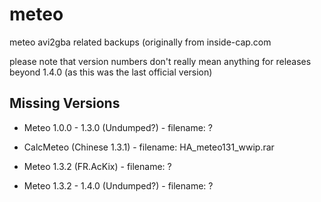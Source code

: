 # meteo
meteo avi2gba related backups (originally from inside-cap.com

please note that version numbers don't really mean anything for releases beyond 1.4.0 (as this was the last official version)

## Missing Versions

- Meteo 1.0.0 - 1.3.0 (Undumped?) - filename: ?

- CalcMeteo (Chinese 1.3.1) - filename: HA_meteo131_wwip.rar

- Meteo 1.3.2 (FR.AcKix) - filename: ?

- Meteo 1.3.2 - 1.4.0 (Undumped?) - filename: ?
